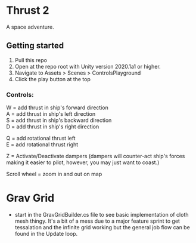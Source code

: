 
# Thrust 2

A space adventure. 

## Getting started

1) Pull this repo
2) Open at the repo root with Unity version 2020.1a1 or higher. 
3) Navigate to Assets > Scenes > ControlsPlayground
4) Click the play button at the top


### Controls:


W = add thrust in ship's forward direction  
A = add thrust in ship's left direction  
S = add thrust in ship's backward direction  
D = add thrust in ship's right direction  

Q = add rotational thrust left  
E = add rotational thrust right  

Z = Activate/Deactivate dampers (dampers will counter-act ship's forces making it easier to pilot, however, you may just want to coast.)  

Scroll wheel = zoom in and out on map  

# Grav Grid 
- start in the GravGridBuilder.cs file to see basic implementation of cloth mesh thingy. It's a bit of a mess due to a major feature sprint to get tessalation and the infinite grid working but the general job flow can be found in the Update loop.
